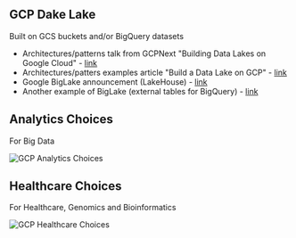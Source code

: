 ## GCP Dake Lake

Built on GCS buckets and/or BigQuery datasets

- Architectures/patterns talk from GCPNext "Building Data Lakes on Google Cloud" - [link](https://www.youtube.com/watch?v=R2NbRxRvsHI)
- Architectures/patters examples article "Build a Data Lake on GCP" - [link](https://cloud.google.com/solutions/build-a-data-lake-on-gcp)
- Google BigLake announcement (LakeHouse) - [link](https://cloud.google.com/bigquery/docs/biglake-intro)
- Another example of BigLake (external tables for BigQuery) - [link](https://medium.com/google-cloud/gcp-biglake-introduction-570fb88be132)

## Analytics Choices

For Big Data

![GCP Analytics Choices](https://github.com/lynnlangit/gcp-essentials/blob/master/7_sample_data/images/analytics-choices.png)

## Healthcare Choices

For Healthcare, Genomics and Bioinformatics

![GCP Healthcare Choices](https://github.com/lynnlangit/gcp-essentials/blob/master/7_sample_data/images/healthcare-choices.png)

